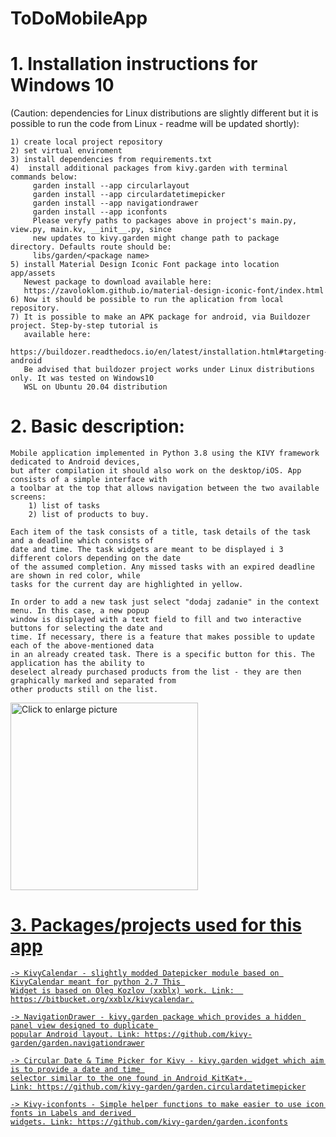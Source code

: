 # ToDoMobileApp

# 1. Installation instructions for Windows 10 
(Caution: dependencies for Linux distributions are slightly different but it is possible to run the code from Linux - readme will be updated shortly):
    
    1) create local project repository 
    2) set virtual enviroment
    3) install dependencies from requirements.txt
    4)  install additional packages from kivy.garden with terminal commands below:
         garden install --app circularlayout 
         garden install --app circulardatetimepicker
         garden install --app navigationdrawer
         garden install --app iconfonts
         Please veryfy paths to packages above in project's main.py, view.py, main.kv, __init__.py, since 
         new updates to kivy.garden might change path to package directory. Defaults route should be: 
         libs/garden/<package name>
    5) install Material Design Iconic Font package into location app/assets
       Newest package to download available here: 
       https://zavoloklom.github.io/material-design-iconic-font/index.html
    6) Now it should be possible to run the aplication from local repository.
    7) It is possible to make an APK package for android, via Buildozer project. Step-by-step tutorial is 
       available here: 
       https://buildozer.readthedocs.io/en/latest/installation.html#targeting-android
       Be advised that buildozer project works under Linux distributions only. It was tested on Windows10 
       WSL on Ubuntu 20.04 distribution

# 2. Basic description:
    Mobile application implemented in Python 3.8 using the KIVY framework dedicated to Android devices, 
    but after compilation it should also work on the desktop/iOS. App consists of a simple interface with 
    a toolbar at the top that allows navigation between the two available screens:
        1) list of tasks
        2) list of products to buy.

    Each item of the task consists of a title, task details of the task and a deadline which consists of 
    date and time. The task widgets are meant to be displayed i 3 different colors depending on the date 
    of the assumed completion. Any missed tasks with an expired deadline are shown in red color, while 
    tasks for the current day are highlighted in yellow.

    In order to add a new task just select "dodaj zadanie" in the context menu. In this case, a new popup 
    window is displayed with a text field to fill and two interactive buttons for selecting the date and 
    time. If necessary, there is a feature that makes possible to update each of the above-mentioned data 
    in an already created task. There is a specific button for this. The application has the ability to 
    deselect already purchased products from the list - they are then graphically marked and separated from 
    other products still on the list.
    
   <a href="https://drive.google.com/uc?export=view&id=1VN4TTHCPlwVJmdEZRQQZtTP-HrdMiPYX"><img src="https://drive.google.com/uc?export=view&id=1VN4TTHCPlwVJmdEZRQQZtTP-HrdMiPYX" style="width: 300px; max-width: 70%; height: auto" title="Click to enlarge picture" />
    
# 3. Packages/projects used for this app

    -> KivyCalendar - slightly modded Datepicker module based on KivyCalendar meant for python 2.7 This 
    Widget is based on Oleg Kozlov (xxblx) work. Link:  https://bitbucket.org/xxblx/kivycalendar.
    
    -> NavigationDrawer - kivy.garden package which provides a hidden panel view designed to duplicate 
    popular Android layout. Link: https://github.com/kivy-garden/garden.navigationdrawer
    
    -> Circular Date & Time Picker for Kivy - kivy.garden widget which aim is to provide a date and time 
    selector similar to the one found in Android KitKat+. 
    Link: https://github.com/kivy-garden/garden.circulardatetimepicker
    
    -> Kivy-iconfonts - Simple helper functions to make easier to use icon fonts in Labels and derived 
    widgets. Link: https://github.com/kivy-garden/garden.iconfonts
    
